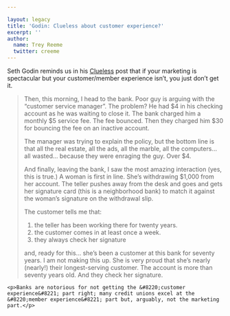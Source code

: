 ```yaml
---

layout: legacy
title: 'Godin: Clueless about customer experience?'
excerpt: ''
author:
  name: Trey Reeme
  twitter: creeme
---
```


<p>Seth Godin reminds us in his <a href='http://sethgodin.typepad.com/seths_blog/2005/08/clueless.html'>Clueless</a> post that if your marketing is spectacular but your customer/member experience isn&#8217;t, you just don&#8217;t get it.</p>

<blockquote><p>Then, this morning, I head to the bank. Poor guy is arguing with the &#8220;customer service manager&#8221;. The problem? He had $4 in his checking account as he was waiting to close it. The bank charged him a monthly $5 service fee. The fee bounced. Then they charged him $30 for bouncing the fee on an inactive account.</p>

<p>The manager was trying to explain the policy, but the bottom line is that all the real estate, all the ads, all the marble, all the computers&#8230; all wasted&#8230; because they were enraging the guy. Over $4.</p>

<p>And finally, leaving the bank, I saw the most amazing interaction (yes, this is true.) A woman is first in line. She&#8217;s withdrawing $1,000 from her account. The teller pushes away from the desk and goes and gets her signature card (this is a neighborhood bank) to match it against the woman&#8217;s signature on the withdrawal slip. </p>

<p>The customer tells me that: <ol><li>the teller has been working there for twenty years.</li><li>the customer comes in at least once a week.</li><li>they always check her signature</li></ol>
and, ready for this&#8230; she&#8217;s been a customer at this bank for seventy years. I am not making this up. She is very proud that she&#8217;s nearly (nearly!) their longest-serving customer. The account is more than seventy years old. And they check her signature.</p></blockquote>

    <p>Banks are notorious for not getting the &#8220;customer experience&#8221; part right; many credit unions excel at the &#8220;member experience&#8221; part but, arguably, not the marketing part.</p>